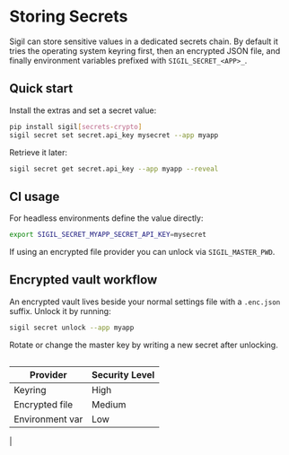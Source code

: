 # Storing Secrets

Sigil can store sensitive values in a dedicated secrets chain. By default it tries the
operating system keyring first, then an encrypted JSON file, and finally
environment variables prefixed with `SIGIL_SECRET_<APP>_`.

## Quick start

Install the extras and set a secret value:

```bash
pip install sigil[secrets-crypto]
sigil secret set secret.api_key mysecret --app myapp
```

Retrieve it later:

```bash
sigil secret get secret.api_key --app myapp --reveal
```

## CI usage

For headless environments define the value directly:

```bash
export SIGIL_SECRET_MYAPP_SECRET_API_KEY=mysecret
```

If using an encrypted file provider you can unlock via `SIGIL_MASTER_PWD`.

## Encrypted vault workflow

An encrypted vault lives beside your normal settings file with a `.enc.json`
suffix. Unlock it by running:

```bash
sigil secret unlock --app myapp
```

Rotate or change the master key by writing a new secret after unlocking.

```
```

| Provider        | Security Level |
|-----------------|----------------|
| Keyring         | High           |
| Encrypted file  | Medium         |
| Environment var | Low            |
|
